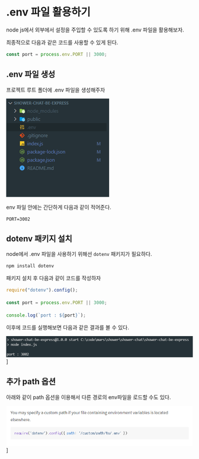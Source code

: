 # .env 파일 활용하기

node js에서 외부에서 설정을 주입할 수 있도록 하기 위해 .env 파일을 활용해보자.

최종적으로 다음과 같은 코드를 사용할 수 있게 된다.

```js
const port = process.env.PORT || 3000;
```

## .env 파일 생성

프로젝트 루트 폴더에 .env 파일을 생성해주자

![./.env파일 활용해서 외부에서 설정 주입 하기/1.png](.%2F.env%ED%8C%8C%EC%9D%BC%20%ED%99%9C%EC%9A%A9%ED%95%B4%EC%84%9C%20%EC%99%B8%EB%B6%80%EC%97%90%EC%84%9C%20%EC%84%A4%EC%A0%95%20%EC%A3%BC%EC%9E%85%20%ED%95%98%EA%B8%B0%2F1.png)

env 파일 안에는 간단하게 다음과 같이 적어준다.

```
PORT=3002
```

## dotenv 패키지 설치

node에서 .env 파일을 사용하기 위해선 `dotenv` 패키지가 필요하다.

```bash
npm install dotenv
```

패키지 설치 후 다음과 같이 코드를 작성하자

```js
require("dotenv").config();

const port = process.env.PORT || 3000;

console.log(`port : ${port}`);
```

이후에 코드를 실행해보면 다음과 같은 결과를 볼 수 있다.

![./.env파일 활용해서 외부에서 설정 주입 하기/2.png](.%2F.env%ED%8C%8C%EC%9D%BC%20%ED%99%9C%EC%9A%A9%ED%95%B4%EC%84%9C%20%EC%99%B8%EB%B6%80%EC%97%90%EC%84%9C%20%EC%84%A4%EC%A0%95%20%EC%A3%BC%EC%9E%85%20%ED%95%98%EA%B8%B0%2F2.png)]

## 추가 path 옵션

아래와 같이 path 옵션을 이용해서 다른 경로의 env파일을 로드할 수도 있다.

![./.env파일 활용해서 외부에서 설정 주입 하기/3.png](.%2F.env%ED%8C%8C%EC%9D%BC%20%ED%99%9C%EC%9A%A9%ED%95%B4%EC%84%9C%20%EC%99%B8%EB%B6%80%EC%97%90%EC%84%9C%20%EC%84%A4%EC%A0%95%20%EC%A3%BC%EC%9E%85%20%ED%95%98%EA%B8%B0%2F3.png)]
